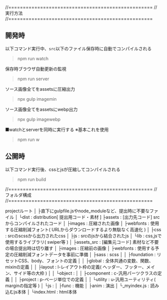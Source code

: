 //==================================================
//    実行方法
//==================================================
## 開発時
以下コマンド実行中、`src`以下のファイル保存時に自動でコンパイルされる
> npm run watch

保存時ブラウザ自動更新の監視
> npm run server

ソース画像全てをassetsに圧縮出力
> npx gulp imagemin

ソース画像全てをassetsにwebp出力
> npx gulp imagewebp

■watchとserverを同時に実行する ※基本これを使用
> npm run w

## 公開時
以下コマンド実行後、cssとjsが圧縮してコンパイルされる
> npm run build



//==================================================
//    フォルダ構成
//==================================================

projectルート
│
├直下にgulpfile.jsやnode_moduleなど、提出時に不要なファイル
│
└dist : distribution[ 提出用コード・素材 ]
  ├assets : [出力先コード] srcからコンパイルされたコード
  │ ├images   : 圧縮された画像
  │ ├webfonts : 使用する圧縮削減フォント( URLからダウンロードするより無駄なく高速化 )
  │ ├css   : srcのscssから出力されたcss
  │ ├js    : srcのjsから結合されたjs
  │ └lib   : css,jsで使用するライブラリ( swiper等 )
  │
  ├assets_src : [編集元コード] 素材など不要の場合提出時は切り離す
  │ ├images   : 圧縮前の画像
  │ ├webfonts : 使用する予定の圧縮削減フォントデータを事前に準備
  │ ├sass   : scss
  │ │ ├foundation : リセットCSS、body、フォントの定義
  │ │ ├global : 全体共通の変数、関数、mixinの定義
  │ │ ├layout : l-レイアウト枠の定義( ヘッダー、フッター、メイン、サイド等の大枠 )
  │ │ └object : 
  │ │   ├component : c-汎用パーツクラスの定義
  │ │   ├project   : p-ページ単位での定義
  │ │   └utility   : u-汎用ユーティリティ( marginの指定等 )
  │ └js     : 
  │   ├func : 機能
  │   ├anim : 演出
  │   └_myindex.js  : 読み込むjs本体
  │
  └index.html : html本体

